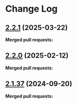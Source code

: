 # Change Log

## [2.2.1](https://github.com/networknt/openapi-market/tree/2.2.1) (2025-03-22)


**Merged pull requests:**




## [2.2.0](https://github.com/networknt/openapi-market/tree/2.2.0) (2025-02-12)


**Merged pull requests:**




## [2.1.37](https://github.com/networknt/openapi-market/tree/2.1.37) (2024-09-20)


**Merged pull requests:**
